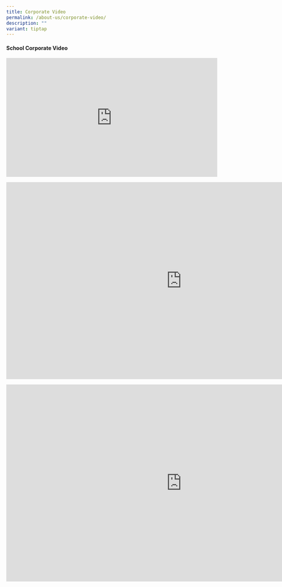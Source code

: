 ```yaml
---
title: Corporate Video
permalink: /about-us/corporate-video/
description: ""
variant: tiptap
---
```

<h4><strong>School Corporate Video</strong></h4>
<div class="iframe-wrapper">
<iframe height="315" width="560" allowfullscreen="true" frameborder="0" src="https://www.youtube.com/embed/OIUIeSrzGoA?si=dDCFQest1IEfEjCE"></iframe>
</div>
<p></p>
<div class="iframe-wrapper">
<iframe height="522" width="929" allowfullscreen="true" frameborder="0" src="https://www.youtube.com/embed/vzj-hoI9BWY?si=zm2_kkuXFzwW17UC"></iframe>
</div>
<p></p>
<div class="iframe-wrapper">
<iframe height="522" width="929" allowfullscreen="true" frameborder="0" src="https://www.youtube.com/embed/qxyftkA8GHM?si=8yTjcV2EsY2Uttlk"></iframe>
</div>
<p></p>